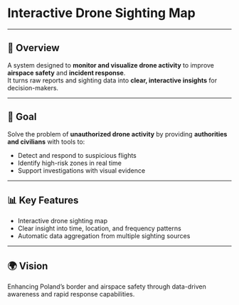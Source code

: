 # Interactive Drone Sighting Map

---

## 🧭 Overview
A system designed to **monitor and visualize drone activity** to improve **airspace safety** and **incident response**.  
It turns raw reports and sighting data into **clear, interactive insights** for decision-makers.

---

## 🎯 Goal
Solve the problem of **unauthorized drone activity** by providing **authorities and civilians** with tools to:
- Detect and respond to suspicious flights  
- Identify high-risk zones in real time  
- Support investigations with visual evidence

---


## 📊 Key Features
- Interactive drone sighting map  
- Clear insight into time, location, and frequency patterns 
- Automatic data aggregation from multiple sighting sources

---

## 🌍 Vision
Enhancing Poland’s border and airspace safety through data-driven awareness and rapid response capabilities.
